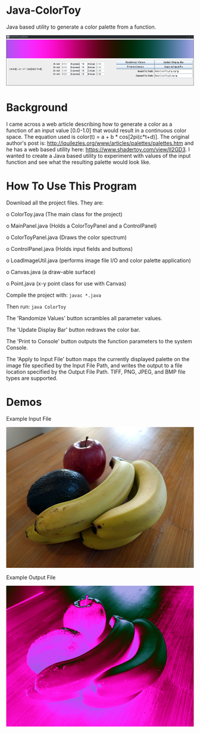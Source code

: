 # Java-ColorToy
Java based utility to generate a color palette from a function.

![ColorToy Screenshot](screenshot.png "Program screenshot")

# Background
I came across a web article describing how to generate a color as a function of an input value [0.0-1.0] that would result in a continuous color space.  The equation used is color(t) = a + b \* cos[2pi(c\*t+d)].  The original author's post is: http://iquilezles.org/www/articles/palettes/palettes.htm and he has a web based utility here: https://www.shadertoy.com/view/ll2GD3.  I wanted to create a Java based utility to experiment with values of the input function and see what the resulting palette would look like.

# How To Use This Program
Download all the project files.  They are:

o ColorToy.java (The main class for the project)

o MainPanel.java (Holds a ColorToyPanel and a ControlPanel)

o ColorToyPanel.java (Draws the color spectrum)

o ControlPanel.java (Holds input fields and buttons)

o LoadImageUtil.java (performs image file I/O and color palette application)

o Canvas.java (a draw-able surface)

o Point.java (x-y point class for use with Canvas)


Compile the project with: `javac *.java`

Then run: `java ColorToy`

The 'Randomize Values' button scrambles all parameter values.

The 'Update Display Bar' button redraws the color bar.

The 'Print to Console' button outputs the function parameters to the system Console.

The 'Apply to Input File' button maps the currently displayed palette on the image file specified by the Input File Path, and writes the output to a file location specified by the Output File Path.  TIFF, PNG, JPEG, and BMP file types are supported.

# Demos
Example Input File

![Example Input File](ColorToyInput_demo.png "Input Example")

Example Output File

![Example Output File](ColorToyOut_demo.png "Output Example")
